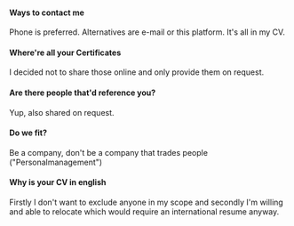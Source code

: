 #### Ways to contact me

Phone is preferred. Alternatives are e-mail or this platform. It's all in my CV.

#### Where're all your Certificates

I decided not to share those online and only provide them on request.

#### Are there people that'd reference you?

Yup, also shared on request.

#### Do we fit?

Be a company, don't be a company that trades people ("Personalmanagement")

#### Why is your CV in english

Firstly I don't want to exclude anyone in my scope and secondly I'm willing and able to relocate which would require an international resume anyway.

